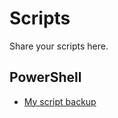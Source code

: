 # Scripts

Share your scripts here.

## PowerShell

- [My script backup](https://github.com/8LWXpg/gpm_scripts)
